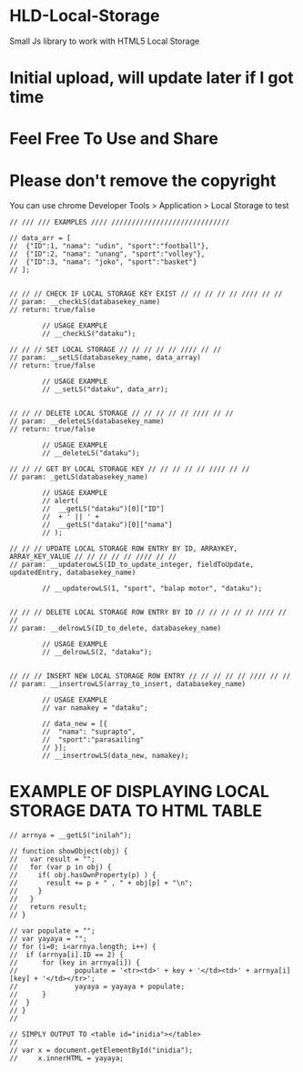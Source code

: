 # HLD-Local-Storage
Small Js library to work with HTML5 Local Storage

# Initial upload, will update later if I got time
# Feel Free To Use and Share
# Please don't remove the copyright
You can use chrome Developer Tools > Application > Local Storage to test

	// /// /// EXAMPLES //// /////////////////////////////

	// data_arr = [
	// 	{"ID":1, "nama": "udin", "sport":"football"},
	// 	{"ID":2, "nama": "unang", "sport":"volley"},
	// 	{"ID":3, "nama": "joko", "sport":"basket"}
	// ];


	// // // CHECK IF LOCAL STORAGE KEY EXIST // // // // // //// // //
	// param: __checkLS(databasekey_name)
	// return: true/false

			// USAGE EXAMPLE
			// __checkLS("dataku");

	// // // SET LOCAL STORAGE // // // // // //// // //
	// param: __setLS(databasekey_name, data_array)
	// return: true/false

			// USAGE EXAMPLE
			// __setLS("dataku", data_arr);


	// // // DELETE LOCAL STORAGE // // // // // //// // //
	// param: __deleteLS(databasekey_name)
	// return: true/false

			// USAGE EXAMPLE
			// __deleteLS("dataku");

	// // // GET BY LOCAL STORAGE KEY // // // // // //// // //
	// param: _getLS(databasekey_name)

			// USAGE EXAMPLE
			// alert(
			// 	__getLS("dataku")[0]["ID"] 
			// 	+ ' || ' + 
			// 	__getLS("dataku")[0]["nama"]
			// );

	// // // UPDATE LOCAL STORAGE ROW ENTRY BY ID, ARRAYKEY, ARRAY_KEY_VALUE // // // // // //// // //
	// param: __updaterowLS(ID_to_update_integer, fieldToUpdate, updatedEntry, databasekey_name)

			// __updaterowLS(1, "sport", "balap motor", "dataku");
			

	// // // DELETE LOCAL STORAGE ROW ENTRY BY ID // // // // // //// // //
	// param: __delrowLS(ID_to_delete, databasekey_name)

			// USAGE EXAMPLE
			// __delrowLS(2, "dataku");


	// // // INSERT NEW LOCAL STORAGE ROW ENTRY // // // // // //// // //
	// param: __insertrowLS(array_to_insert, databasekey_name)

			// USAGE EXAMPLE
			// var namakey = "dataku";

			// data_new = [{
			// 	"nama": "suprapto", 
			// 	"sport":"parasailing"
			// }];
			// __insertrowLS(data_new, namakey);



# EXAMPLE OF DISPLAYING LOCAL STORAGE DATA TO HTML TABLE


	// arrnya = __getLS("inilah");

	// function showObject(obj) {
	//   var result = "";
	//   for (var p in obj) {
	//     if( obj.hasOwnProperty(p) ) {
	//       result += p + " , " + obj[p] + "\n";
	//     } 
	//   }              
	//   return result;
	// }

	// var populate = "";
	// var yayaya = "";
	// for (i=0; i<arrnya.length; i++) {
	// 	if (arrnya[i].ID == 2) {
	// 		for (key in arrnya[i]) {
	// 				populate = '<tr><td>' + key + '</td><td>' + arrnya[i][key] + '</td></tr>';
	// 				yayaya = yayaya + populate;
	// 		}
	// 	}
	// }
	// 
				
	// SIMPLY OUTPUT TO <table id="inidia"></table>
	//
	// var x = document.getElementById("inidia");
	//     x.innerHTML = yayaya;
